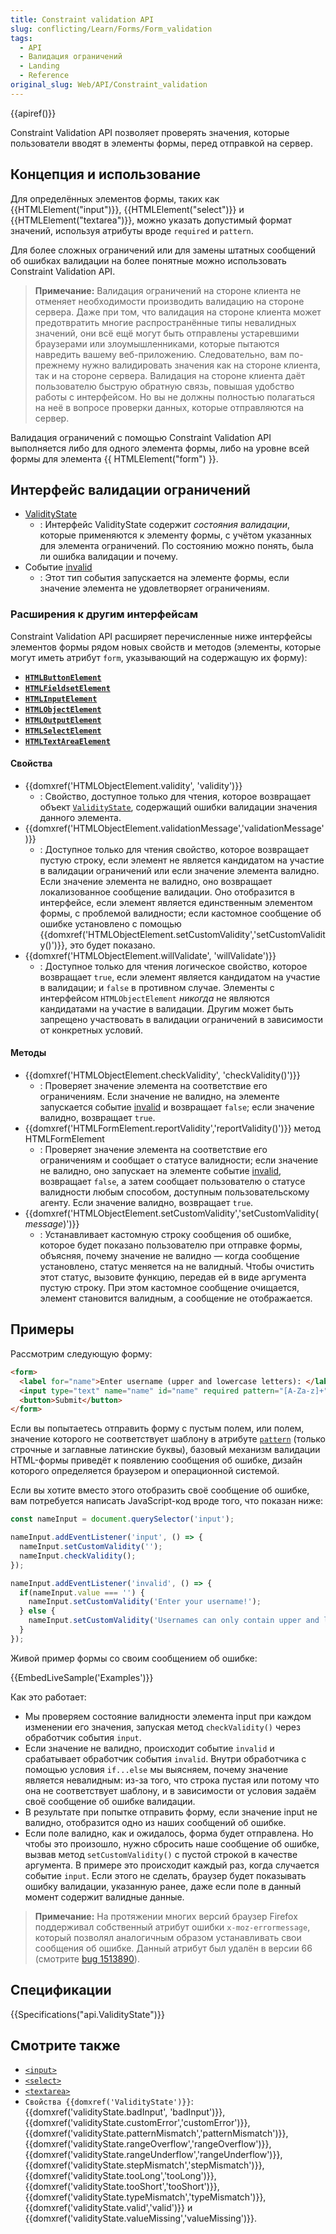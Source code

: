 ```yaml
---
title: Constraint validation API
slug: conflicting/Learn/Forms/Form_validation
tags:
  - API
  - Валидация ограничений
  - Landing
  - Reference
original_slug: Web/API/Constraint_validation
---
```


{{apiref()}}

Constraint Validation API позволяет проверять значения, которые пользователи вводят в элементы формы, перед отправкой на сервер.

## Концепция и использование

Для определённых элементов формы, таких как {{HTMLElement("input")}}, {{HTMLElement("select")}} и {{HTMLElement("textarea")}}, можно указать допустимый формат значений, используя атрибуты вроде `required` и `pattern`.

Для более сложных ограничений или для замены штатных сообщений об ошибках валидации на более понятные можно использовать Constraint Validation API.

> **Примечание:** Валидация ограничений на стороне клиента не отменяет необходимости производить валидацию на стороне сервера. Даже при том, что валидация на стороне клиента может предотвратить многие распространённые типы невалидных значений, они всё ещё могут быть отправлены устаревшими браузерами или злоумышленниками, которые пытаются навредить вашему веб-приложению. Следовательно, вам по-прежнему нужно валидировать значения как на стороне клиента, так и на стороне сервера. Валидация на стороне клиента даёт пользователю быструю обратную связь, повышая удобство работы с интерфейсом. Но вы не должны полностью полагаться на неё в вопросе проверки данных, которые отправляются на сервер.

Валидация ограничений с помощью Constraint Validation API выполняется либо для одного элемента формы, либо на уровне всей формы для элемента {{ HTMLElement("form") }}.

## Интерфейс валидации ограничений

- [ValidityState](/ru/docs/Web/API/ValidityState)
  - : Интерфейс ValidityState содержит _состояния валидации_, которые применяются к элементу формы, с учётом указанных для элемента ограничений. По состоянию можно понять, была ли ошибка валидации и почему.
- Событие [invalid](/ru/docs/Web/API/HTMLInputElement/invalid_event)
  - : Этот тип события запускается на элементе формы, если значение элемента не удовлетворяет ограничениям.

### Расширения к другим интерфейсам

Constraint Validation API расширяет перечисленные ниже интерфейсы элементов формы рядом новых свойств и методов (элементы, которые могут иметь атрибут `form`, указывающий на содержащую их форму):

- **[`HTMLButtonElement`](/ru/docs/Web/API/HTMLButtonElement)**
- **[`HTMLFieldsetElement`](/ru/docs/Web/API/HTMLFieldSetElement)**
- **[`HTMLInputElement`](/ru/docs/Web/API/HTMLInputElement)**
- **[`HTMLObjectElement`](/ru/docs/Web/API/HTMLObjectElement)**
- **[`HTMLOutputElement`](/ru/docs/Web/API/HTMLOutputElement)**
- **[`HTMLSelectElement`](/ru/docs/Web/API/HTMLSelectElement)**
- **[`HTMLTextAreaElement`](/ru/docs/Web/API/HTMLTextAreaElement)**

#### Свойства

- {{domxref('HTMLObjectElement.validity', 'validity')}}
  - : Свойство, доступное только для чтения, которое возвращает объект [`ValidityState`](/ru/docs/Web/API/ValidityState), содержащий ошибки валидации значения данного элемента.
- {{domxref('HTMLObjectElement.validationMessage','validationMessage')}}
  - : Доступное только для чтения свойство, которое возвращает пустую строку, если элемент не является кандидатом на участие в валидации ограничений или если значение элемента валидно. Если значение элемента не валидно, оно возвращает локализованное сообщение валидации. Оно отобразится в интерфейсе, если элемент является единственным элементом формы, с проблемой валидности; если кастомное сообщение об ошибке установлено с помощью {{domxref('HTMLObjectElement.setCustomValidity','setCustomValidity()')}}, это будет показано.
- {{domxref('HTMLObjectElement.willValidate', 'willValidate')}}
  - : Доступное только для чтения логическое свойство, которое возвращает `true`, если элемент является кандидатом на участие в валидации; и `false` в противном случае. Элементы с интерфейсом `HTMLObjectElement` _никогда_ не являются кандидатами на участие в валидации. Другим может быть запрещено участвовать в валидации ограничений в зависимости от конкретных условий.

#### Методы

- {{domxref('HTMLObjectElement.checkValidity', 'checkValidity()')}}
  - : Проверяет значение элемента на соответствие его ограничениям. Если значение не валидно, на элементе запускается событие [invalid](/ru/docs/Web/API/HTMLInputElement/invalid_event) и возвращает `false`; если значение валидно, возвращает `true`.
- {{domxref('HTMLFormElement.reportValidity','reportValidity()')}} метод HTMLFormElement
  - : Проверяет значение элемента на соответствие его ограничениям и сообщает о статусе валидности; если значение не валидно, оно запускает на элементе событие [invalid](/ru/docs/Web/API/HTMLInputElement/invalid_event), возвращает `false`, а затем сообщает пользователю о статусе валидности любым способом, доступным пользовательскому агенту. Если значение валидно, возвращает `true`.
- {{domxref('HTMLObjectElement.setCustomValidity','setCustomValidity(<em>message</em>)')}}
  - : Устанавливает кастомную строку сообщения об ошибке, которое будет показано пользователю при отправке формы, объясняя, почему значение не валидно — когда сообщение установлено, статус меняется на не валидный. Чтобы очистить этот статус, вызовите функцию, передав ей в виде аргумента пустую строку. При этом кастомное сообщение очищается, элемент становится валидным, а сообщение не отображается.

## Примеры

Рассмотрим следующую форму:

```html
<form>
  <label for="name">Enter username (upper and lowercase letters): </label>
  <input type="text" name="name" id="name" required pattern="[A-Za-z]+">
  <button>Submit</button>
</form>
```

Если вы попытаетесь отправить форму с пустым полем, или полем, значение которого не соответствует шаблону в атрибуте [`pattern`](/ru/docs/Web/HTML/Attributes/pattern) (только строчные и заглавные латинские буквы), базовый механизм валидации HTML-формы приведёт к появлению сообщения об ошибке, дизайн которого определяется браузером и операционной системой.

Если вы хотите вместо этого отобразить своё сообщение об ошибке, вам потребуется написать JavaScript-код вроде того, что показан ниже:

```js
const nameInput = document.querySelector('input');

nameInput.addEventListener('input', () => {
  nameInput.setCustomValidity('');
  nameInput.checkValidity();
});

nameInput.addEventListener('invalid', () => {
  if(nameInput.value === '') {
    nameInput.setCustomValidity('Enter your username!');
  } else {
    nameInput.setCustomValidity('Usernames can only contain upper and lowercase letters. Try again!');
  }
});
```

Живой пример формы со своим сообщением об ошибке:

{{EmbedLiveSample('Examples')}}

Как это работает:

- Мы проверяем состояние валидности элемента input при каждом изменении его значения, запуская метод `checkValidity()` через обработчик события `input`.
- Если значение не валидно, происходит событие `invalid` и срабатывает обработчик события `invalid`. Внутри обработчика с помощью условия `if...else` мы выясняем, почему значение является невалидным: из-за того, что строка пустая или потому что она не соответствует шаблону, и в зависимости от условия задаём своё сообщение об ошибке валидации.
- В результате при попытке отправить форму, если значение input не валидно, отобразится одно из наших сообщений об ошибке.
- Если поле валидно, как и ожидалось, форма будет отправлена. Но чтобы это произошло, нужно сбросить наше сообщение об ошибке, вызвав метод `setCustomValidity()` с пустой строкой в качестве аргумента. В примере это происходит каждый раз, когда случается событие `input`. Если этого не сделать, браузер будет показывать ошибку валидации, указанную ранее, даже если поле в данный момент содержит валидные данные.

> **Примечание:** На протяжении многих версий браузер Firefox поддерживал собственный атрибут ошибки `x-moz-errormessage`, который позволял аналогичным образом устанавливать свои сообщения об ошибке. Данный атрибут был удалён в версии 66 (смотрите [bug 1513890](https://bugzilla.mozilla.org/show_bug.cgi?id=1513890)).

## Спецификации

{{Specifications("api.ValidityState")}}

## Смотрите также

- [`<input>`](/ru/docs/Web/HTML/Element/input)
- [`<select>`](/ru/docs/Web/HTML/Element/select)
- [`<textarea>`](/ru/docs/Web/HTML/Element/textarea)
- `Свойства {{domxref('ValidityState')}}`: {{domxref('validityState.badInput', 'badInput')}}, {{domxref('validityState.customError','customError')}}, {{domxref('validityState.patternMismatch','patternMismatch')}}, {{domxref('validityState.rangeOverflow','rangeOverflow')}}, {{domxref('validityState.rangeUnderflow','rangeUnderflow')}}, {{domxref('validityState.stepMismatch','stepMismatch')}}, {{domxref('validityState.tooLong','tooLong')}}, {{domxref('validityState.tooShort','tooShort')}}, {{domxref('validityState.typeMismatch','typeMismatch')}}, {{domxref('validityState.valid','valid')}} и {{domxref('validityState.valueMissing','valueMissing')}}.
